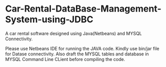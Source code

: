 # Car-Rental-DataBase-Management-System-using-JDBC
A car rental software designed using Java(Netbeans) and MYSQL Connectivity.

Please use Netbeans IDE for running the JAVA code.
Kindly use bin/jar file for Datase connectivity.
Also draft the MYSQL tables and database in MYSQL Command Line CLient before compiling the code.
